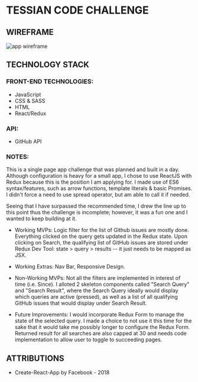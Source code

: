 # TESSIAN CODE CHALLENGE

## WIREFRAME
<img src='http://res.cloudinary.com/adpoyao/image/upload/c_scale,w_1000/v1519857152/Code%20Challenges/Tessian_wireframe.png' alt='app wireframe'>

## TECHNOLOGY STACK

### FRONT-END TECHNOLOGIES:
* JavaScript
* CSS & SASS
* HTML
* React/Redux

### API:
* GitHub API

### NOTES:
This is a single page app challenge that was planned and built in a day. Although configuration is heavy for a small app, I chose to use ReactJS with Redux because this is the position I am applying for. I made use of ES6 syntax/features, such as arrow functions, template literals & basic Promises. I didn't force a need to use spread operator, but am able to call it if needed.

Seeing that I have surpassed the recommended time, I drew the line up to this point thus the challenge is incomplete; however, it was a fun one and I wanted to keep building at it.

* Working MVPs: Logic filter for the list of Github issues are mostly done. Everything clicked on the query gets updated in the Redux state. Upon clicking on Search, the qualifying list of GitHub issues are stored under Redux Dev Tool: state > query > results -- it just needs to be mapped as JSX. 

* Working Extras: Nav Bar, Responsive Design. 

* Non-Working MVPs: Not all the filters are implemented in interest of time (i.e. Since). I alloted 2 skeleton components called "Search Query" and "Search Result", where the Search Query ideally would display which queries are active (pressed), as well as a list of all qualifying GitHub issues that would display under Search Result. 

* Future Improvements: I would incorporate Redux Form to manage the state of the selected query. I made a choice to not use it this time for the sake that it would take me possibly longer to configure the Redux Form. Returned result for all searches are also capped at 30 and needs code implementation to allow user to toggle to succeeding pages.  

## ATTRIBUTIONS
* Create-React-App by Facebook - 2018